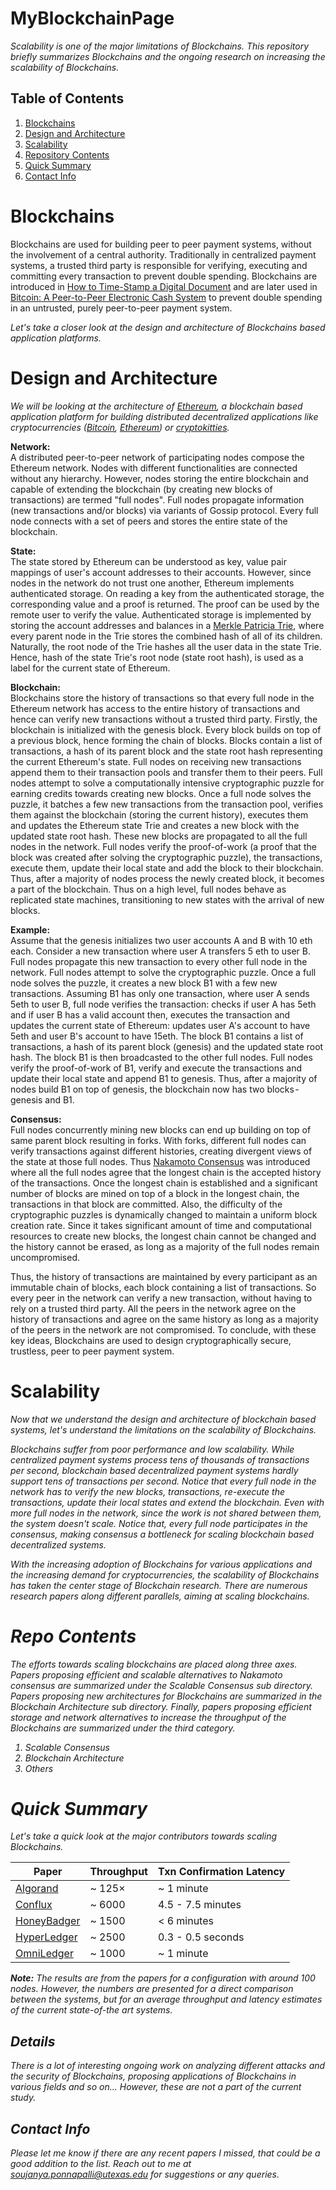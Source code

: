 # MyBlockchainPage

<i> Scalability is one of the major limitations of Blockchains. This repository briefly summarizes Blockchains and the ongoing research on increasing the scalability of Blockchains. </i>

## Table of Contents ##

1. [Blockchains](https://github.com/SoujanyaPonnapalli/MyBlockchainPage#blockchains)  
2. [Design and Architecture](https://github.com/SoujanyaPonnapalli/MyBlockchainPage#design-and-architecture)  
3. [Scalability](https://github.com/SoujanyaPonnapalli/MyBlockchainPage#scalability)  
4. [Repository Contents](https://github.com/SoujanyaPonnapalli/MyBlockchainPage#repo-contents)
5. [Quick Summary](https://github.com/SoujanyaPonnapalli/MyBlockchainPage#quick-summary)
6. [Contact Info](https://github.com/SoujanyaPonnapalli/MyBlockchainPage#contact-info)

# Blockchains

Blockchains are used for building peer to peer payment systems, without the involvement of a central authority. Traditionally in centralized payment systems, a trusted third party is responsible for verifying, executing and committing every transaction to prevent double spending. Blockchains are introduced in [How to Time-Stamp a Digital Document](https://www.anf.es/pdf/Haber_Stornetta.pdf) and are later used in [Bitcoin: A Peer-to-Peer Electronic Cash System](https://www.bitcoin.org/bitcoin.pdf) to prevent double spending in an untrusted, purely peer-to-peer payment system.

<i> Let's take a closer look at the design and architecture of Blockchains based application platforms. </i>

# Design and Architecture

<i> We will be looking at the architecture of [Ethereum](https://github.com/ethereum), a blockchain based application platform for building distributed decentralized applications like cryptocurrencies ([Bitcoin](https://bitcoin.org/en/), [Ethereum](https://www.ethereum.org)) or [cryptokitties](https://www.cryptokitties.co). </i>

<b>Network:</b>  
A distributed peer-to-peer network of participating nodes compose the Ethereum network. Nodes with different functionalities are connected without any hierarchy. However, nodes storing the entire blockchain and capable of extending the blockchain (by creating new blocks of transactions) are termed "full nodes". Full nodes propagate information (new transactions and/or blocks) via variants of Gossip protocol. Every full node connects with a set of peers and stores the entire state of the blockchain.

<b>State:</b>  
The state stored by Ethereum can be understood as key, value pair mappings of user's account addresses to their accounts. However, since nodes in the network do not trust one another, Ethereum implements authenticated storage. On reading a key from the authenticated storage, the corresponding value and a proof is returned. The proof can be used by the remote user to verify the value. Authenticated storage is implemented by storing the account addresses and balances in a [Merkle Patricia Trie](https://github.com/ethereum/wiki/wiki/Patricia-Tree#main-specification-merkle-patricia-trie), where every parent node in the Trie stores the combined hash of all of its children. Naturally, the root node of the Trie hashes all the user data in the state Trie. Hence, hash of the state Trie's root node (state root hash), is used as a label for the current state of Ethereum. 

<b>Blockchain:</b>  
Blockchains store the history of transactions so that every full node in the Ethereum network has access to the entire history of transactions and hence can verify new transactions without a trusted third party. Firstly, the blockchain is initialized with the genesis block. Every block builds on top of a previous block, hence forming the chain of blocks. Blocks contain a list of transactions, a hash of its parent block and the state root hash representing the current Ethereum's state. Full nodes on receiving new transactions append them to their transaction pools and transfer them to their peers. Full nodes attempt to solve a computationally intensive cryptographic puzzle for earning credits towards creating new blocks. Once a full node solves the puzzle, it batches a few new transactions from the transaction pool, verifies them against the blockchain (storing the current history), executes them and updates the Ethereum state Trie and creates a new block with the updated state root hash. These new blocks are propagated to all the full nodes in the network. Full nodes verify the proof-of-work (a proof that the block was created after solving the cryptographic puzzle), the transactions, execute them, update their local state and add the block to their blockchain. Thus, after a majority of nodes process the newly created block, it becomes a part of the blockchain. Thus on a high level, full nodes behave as replicated state machines, transitioning to new states with the arrival of new blocks.

<b>Example:</b>  
Assume that the genesis initializes two user accounts A and B with 10 eth each. Consider a new transaction where user A transfers 5 eth to user B. Full nodes propagate this new transaction to every other full node in the network. Full nodes attempt to solve the cryptographic puzzle. Once a full node solves the puzzle, it creates a new block B1 with a few new transactions. Assuming B1 has only one transaction, where user A sends 5eth to user B, full node verifies the transaction: checks if user A has 5eth and if user B has a valid account then, executes the transaction and updates the current state of Ethereum: updates user A's account to have 5eth and user B's account to have 15eth. The block B1 contains a list of transactions, a hash of its parent block (genesis) and the updated state root hash. The block B1 is then broadcasted to the other full nodes. Full nodes verify the proof-of-work of B1, verify and execute the transactions and update their local state and append B1 to genesis. Thus, after a majority of nodes build B1 on top of genesis, the blockchain now has two blocks - genesis and B1.

<b>Consensus:</b>  
Full nodes concurrently mining new blocks can end up building on top of same parent block resulting in forks. With forks, different full nodes can verify transactions against different histories, creating divergent views of the state at those full nodes. Thus [Nakamoto Consensus](https://bitcoin.org/bitcoin.pdf) was introduced where all the full nodes agree that the longest chain is the accepted history of the transactions. Once the longest chain is established and a significant number of blocks are mined on top of a block in the longest chain, the transactions in that block are committed. Also, the difficulty of the cryptographic puzzles is dynamically changed to maintain a uniform block creation rate. Since it takes significant amount of time and computational resources to create new blocks, the longest chain cannot be changed and the history cannot be erased, as long as a majority of the full nodes remain uncompromised.

Thus, the history of transactions are maintained by every participant as an immutable chain of blocks, each block containing a list of transactions. So every peer in the network can verify a new transaction, without having to rely on a trusted third party. All the peers in the network agree on the history of transactions and agree on the same history as long as a majority of the peers in the network are not compromised. To conclude, with these key ideas, Blockchains are used to design cryptographically secure, trustless, peer to peer payment system.

# Scalability

<i> Now that we understand the design and architecture of blockchain based systems, let's understand the limitations on the scalability of Blockchains. <i>

Blockchains suffer from poor performance and low scalability. While centralized payment systems process tens of thousands of transactions per second, blockchain based decentralized payment systems hardly support tens of transactions per second. Notice that every full node in the network has to verify the new blocks, transactions, re-execute the transactions, update their local states and extend the blockchain. Even with more full nodes in the network, since the work is not shared between them, the system doesn't scale. Notice that, every full node participates in the consensus, making consensus a bottleneck for scaling blockchain based decentralized systems.

With the increasing adoption of Blockchains for various applications and the increasing demand for cryptocurrencies, the scalability of Blockchains has taken the center stage of Blockchain research. There are numerous research papers along different parallels, aiming at scaling blockchains.

# Repo Contents

The efforts towards scaling blockchains are placed along three axes. Papers proposing efficient and scalable alternatives to Nakamoto consensus are summarized under the Scalable Consensus sub directory. Papers proposing new architectures for Blockchains are summarized in the Blockchain Architecture sub directory. Finally, papers proposing efficient storage and network alternatives to increase the throughput of the Blockchains are summarized under the third category.

1. Scalable Consensus  
2. Blockchain Architecture  
3. Others  

# Quick Summary

<i> Let's take a quick look at the major contributors towards scaling Blockchains. </i>

| Paper         | Throughput   | Txn Confirmation Latency |
| ------------- | ------------ | -----------------|
| [Algorand](https://dl.acm.org/citation.cfm?id=3132757)              | ~ 125×       |  ~ 1 minute      |
| [Conflux](https://arxiv.org/abs/1805.03870)                         | ~ 6000       | 4.5 - 7.5 minutes|
| [HoneyBadger](https://dl.acm.org/citation.cfm?id=2978399)           | ~ 1500       |  < 6 minutes     |
| [HyperLedger](https://dl.acm.org/citation.cfm?id=3190538)           | ~ 2500       | 0.3 - 0.5 seconds|
| [OmniLedger](https://ieeexplore.ieee.org/abstract/document/8418625) | ~ 1000       | ~ 1 minute       |

**Note:** The results are from the papers for a configuration with around 100 nodes. However, the numbers are presented for a direct comparison between the systems, but for an average throughput and latency estimates of the current state-of-the art systems.

## Details ##

There is a lot of interesting ongoing work on analyzing different attacks and the security of Blockchains, proposing applications of Blockchains in various fields and so on... However, these are not a part of the current study.


## Contact Info ##

Please let me know if there are any recent papers I missed, that could be a good addition to the list. Reach out to me at soujanya.ponnapalli@utexas.edu for suggestions or any queries.
